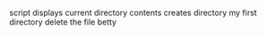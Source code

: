 script displays current directory contents
creates directory my first directory
delete the file betty
